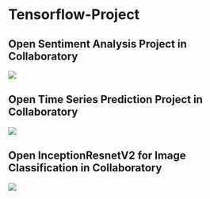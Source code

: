 # Tensorflow-Project
## Open Sentiment Analysis Project in Collaboratory
[<img src="https://colab.research.google.com/assets/colab-badge.svg" align="center">](https://colab.research.google.com/github/Dioriza/Tensorflow-Project/blob/master/Sentiment_Analysis_Gojek_Bi_LSTM.ipynb)





## Open Time Series Prediction Project in Collaboratory
[<img src="https://colab.research.google.com/assets/colab-badge.svg" align="center">](https://colab.research.google.com/github/Dioriza/Tensorflow-Project/blob/master/Time_Series_Prediction_Submission.ipynb)





## Open InceptionResnetV2 for Image Classification in Collaboratory
[<img src="https://colab.research.google.com/assets/colab-badge.svg" align="center">](https://colab.research.google.com/github/Dioriza/Tensorflow-Project/blob/master/ImageClassification_225class_save_TF_lite.ipynb)


